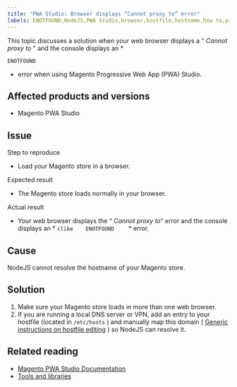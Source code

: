 ```yaml
---
title: "PWA Studio: Browser displays “Cannot proxy to“ error"
labels: ENOTFOUND,NodeJS,PWA Studio,browser,hostfile,hostname,how to,proxy
---
```


This topic discusses a solution when your web browser displays a " *Cannot proxy to* " and the console displays an *

```clike
ENOTFOUND
```

* error when using Magento Progressive Web App (PWA) Studio.

## Affected products and versions

* Magento PWA Studio

## Issue

 <span class="wysiwyg-underline">Step to reproduce</span>

* Load your Magento store in a browser.

 <span class="wysiwyg-underline">Expected result</span>

* The Magento store loads normally in your browser.

 <span class="wysiwyg-underline">Actual result</span>

* Your web browser displays the “ *Cannot proxy to“* error and the console displays an *    ```clike    ENOTFOUND    ```    * error.

## Cause

NodeJS cannot resolve the hostname of your Magento store.

## Solution

1. Make sure your Magento store loads in more than one web browser.
1. If you are running a local DNS server or VPN, add an entry to your hostfile (located in `/etc/hosts` ) and manually map this domain ( [Generic instructions on hostfile editing](https://linuxize.com/post/how-to-edit-your-hosts-file/) ) so NodeJS can resolve it.

## Related reading

* [Magento PWA Studio Documentation](https://magento.github.io/pwa-studio/)
* [Tools and libraries](https://magento.github.io/pwa-studio/technologies/tools-libraries/)
